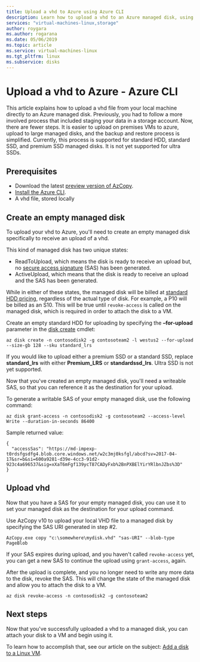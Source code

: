 ```yaml
---
title: Upload a vhd to Azure using Azure CLI
description: Learn how to upload a vhd to an Azure managed disk, using the Azure CLI.    
services: "virtual-machines-linux,storage"
author: roygara
ms.author: rogarana
ms.date: 05/06/2019
ms.topic: article
ms.service: virtual-machines-linux
ms.tgt_pltfrm: linux
ms.subservice: disks
---
```


# Upload a vhd to Azure - Azure CLI

This article explains how to upload a vhd file from your local machine directly to an Azure managed disk. Previously, you had to follow a more involved process that included staging your data in a storage account. Now, there are fewer steps. It is easier to upload on premises VMs to azure, upload to large managed disks, and the backup and restore process is simplified. Currently, this process is supported for standard HDD, standard SSD, and premium SSD managed disks. It is not yet supported for ultra SSDs.

## Prerequisites

- Download the latest [preview version of AzCopy](../../storage/common/storage-use-azcopy-v10.md#download-and-install-azcopy).
- [Install the Azure CLI](/cli/azure/install-azure-cli).
- A vhd file, stored locally

## Create an empty managed disk

To upload your vhd to Azure, you'll need to create an empty managed disk specifically to receive an upload of a vhd.

This kind of managed disk has two unique states:

- ReadToUpload, which means the disk is ready to receive an upload but, no [secure access signature](https://docs.microsoft.com/en-us/azure/storage/common/storage-dotnet-shared-access-signature-part-1) (SAS) has been generated.
- ActiveUpload, which means that the disk is ready to receive an upload and the SAS has been generated.

While in either of these states, the managed disk will be billed at [standard HDD pricing](https://azure.microsoft.com/en-us/pricing/details/managed-disks/), regardless of the actual type of disk. For example, a P10 will be billed as an S10. This will be true until `revoke-access` is called on the managed disk, which is required in order to attach the disk to a VM.

Create an empty standard HDD for uploading by specifying the **–for-upload** parameter in the [disk create](/cli/azure/disk#az-disk-create) cmdlet:

```azurecli-interactive
az disk create -n contosodisk2 -g contosoteam2 -l westus2 --for-upload --size-gb 128 --sku standard_lrs
```

If you would like to upload either a premium SSD or a standard SSD, replace **standard_lrs** with either **Premium_LRS** or **standardssd_lrs**. Ultra SSD is not yet supported.

Now that you've created an empty managed disk, you'll need a writeable SAS, so that you can reference it as the destination for your upload.

To generate a writable SAS of your empty managed disk, use the following command:

```azurecli-interactive
az disk grant-access -n contosodisk2 -g contosoteam2 --access-level Write --duration-in-seconds 86400
```

Sample returned value:

```
{
  "accessSas": "https://md-impexp-t0rdsfgsdfg4.blob.core.windows.net/w2c3mj0ksfgl/abcd?sv=2017-04-17&sr=b&si=600a9281-d39e-4cc3-91d2-923c4a696537&sig=xXaT6mFgf139ycT87CADyFxb%2BnPXBElYirYRlbnJZbs%3D"
}
```

## Upload vhd

Now that you have a SAS for your empty managed disk, you can use it to set your managed disk as the destination for your upload command.

Use AzCopy v10 to upload your local VHD file to a managed disk by specifying the SAS URI generated in step #2.

```
AzCopy.exe copy "c:\somewhere\mydisk.vhd" "sas-URI" --blob-type PageBlob
```

If your SAS expires during upload, and you haven't called `revoke-access` yet, you can get a new SAS to continue the upload using `grant-access`, again.

After the upload is complete, and you no longer need to write any more data to the disk, revoke the SAS. This will change the state of the managed disk and allow you to attach the disk to a VM.

```azurecli-interactive
az disk revoke-access -n contosodisk2 -g contosoteam2
```

## Next steps

Now that you've successfully uploaded a vhd to a managed disk, you can attach your disk to a VM and begin using it.

To learn how to accomplish that, see our article on the subject: [Add a disk to a Linux VM](add-disk.md).